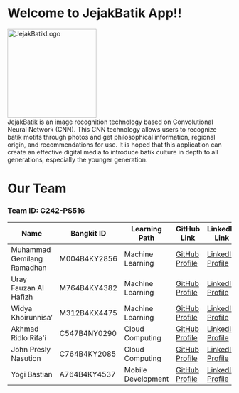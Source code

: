 # Welcome to JejakBatik App!!
<img src="https://github.com/user-attachments/assets/cc9a62fe-81a1-4534-aabf-713ca401ef0c" style="width:200px;" alt="JejakBatikLogo">
<br>
JejakBatik is an image recognition technology based on Convolutional Neural Network (CNN). This CNN technology allows users to recognize batik motifs through photos and get philosophical information, regional origin, and recommendations for use. It is hoped that this application can create an effective digital media to introduce batik culture in depth to all generations, especially the younger generation.

# Our Team

### Team ID: C242-PS516

| Name                     | Bangkit ID    | Learning Path       | GitHub Link                               | LinkedIn Link |
|--------------------------|---------------|---------------------|-------------------------------------------|---------------|
| Muhammad Gemilang Ramadhan | M004B4KY2856 | Machine Learning   | [GitHub Profile](https://github.com/gemilang-ramadhan)  |  [LinkedIn Profile](https://www.linkedin.com/in/muhammad-gemilang-ramadhan) |
| Uray Fauzan Al Hafizh    | M764B4KY4382  | Machine Learning    | [GitHub Profile](https://github.com/uray03)  |  [LinkedIn Profile](https://www.linkedin.com/in/uray-hafizh-ab74741a2/) |
| Widya Khoirunnisa’       | M312B4KX4475  | Machine Learning    | [GitHub Profile](https://github.com/WidyaKhoirunnisa)| [LinkedIn Profile](https://www.linkedin.com/in/uray-hafizh-ab74741a2/) |
| Akhmad Ridlo Rifa'i      | C547B4NY0290  | Cloud Computing     | [GitHub Profile](https://github.com/akhmdrdlo)| [LinkedIn Profile](https://www.linkedin.com/in/akhmdrdlo/) |
| John Presly Nasution     | C764B4KY2085  | Cloud Computing     | [GitHub Profile](https://github.com/JohnPreslyNasution)   | [LinkedIn Profile](https://www.linkedin.com/in/john-presly-nasution-2310092b7/) |
| Yogi Bastian             | A764B4KY4537  | Mobile Development  | [GitHub Profile](https://github.com/YogiBastian)| [LinkedIn Profile](https://www.linkedin.com/in/yogibastian/) |
